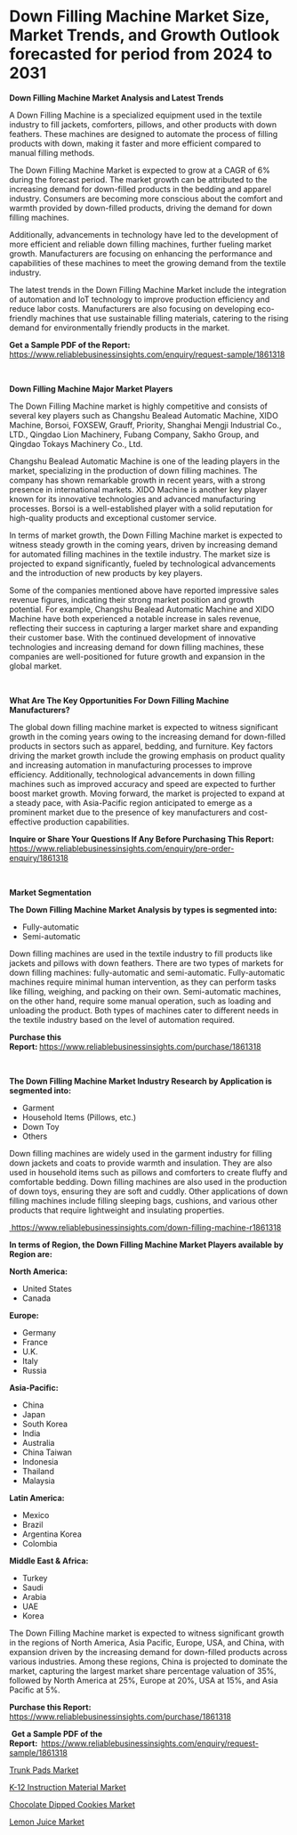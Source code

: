 <p><h1>Down Filling Machine Market Size, Market Trends, and Growth Outlook forecasted for period from 2024 to 2031</h1></p><p><strong>Down Filling Machine Market Analysis and Latest Trends</strong></p>
<p><p>A Down Filling Machine is a specialized equipment used in the textile industry to fill jackets, comforters, pillows, and other products with down feathers. These machines are designed to automate the process of filling products with down, making it faster and more efficient compared to manual filling methods.</p><p>The Down Filling Machine Market is expected to grow at a CAGR of 6% during the forecast period. The market growth can be attributed to the increasing demand for down-filled products in the bedding and apparel industry. Consumers are becoming more conscious about the comfort and warmth provided by down-filled products, driving the demand for down filling machines.</p><p>Additionally, advancements in technology have led to the development of more efficient and reliable down filling machines, further fueling market growth. Manufacturers are focusing on enhancing the performance and capabilities of these machines to meet the growing demand from the textile industry.</p><p>The latest trends in the Down Filling Machine Market include the integration of automation and IoT technology to improve production efficiency and reduce labor costs. Manufacturers are also focusing on developing eco-friendly machines that use sustainable filling materials, catering to the rising demand for environmentally friendly products in the market.</p></p>
<p><strong>Get a Sample PDF of the Report:&nbsp;</strong> <a href="https://www.reliablebusinessinsights.com/enquiry/request-sample/1861318">https://www.reliablebusinessinsights.com/enquiry/request-sample/1861318</a></p>
<p>&nbsp;</p>
<p><strong>Down Filling Machine Major Market Players</strong></p>
<p><p>The Down Filling Machine market is highly competitive and consists of several key players such as Changshu Bealead Automatic Machine, XIDO Machine, Borsoi, FOXSEW, Grauff, Priority, Shanghai Mengji Industrial Co., LTD., Qingdao Lion Machinery, Fubang Company, Sakho Group, and Qingdao Tokays Machinery Co., Ltd.</p><p>Changshu Bealead Automatic Machine is one of the leading players in the market, specializing in the production of down filling machines. The company has shown remarkable growth in recent years, with a strong presence in international markets. XIDO Machine is another key player known for its innovative technologies and advanced manufacturing processes. Borsoi is a well-established player with a solid reputation for high-quality products and exceptional customer service.</p><p>In terms of market growth, the Down Filling Machine market is expected to witness steady growth in the coming years, driven by increasing demand for automated filling machines in the textile industry. The market size is projected to expand significantly, fueled by technological advancements and the introduction of new products by key players.</p><p>Some of the companies mentioned above have reported impressive sales revenue figures, indicating their strong market position and growth potential. For example, Changshu Bealead Automatic Machine and XIDO Machine have both experienced a notable increase in sales revenue, reflecting their success in capturing a larger market share and expanding their customer base. With the continued development of innovative technologies and increasing demand for down filling machines, these companies are well-positioned for future growth and expansion in the global market.</p></p>
<p>&nbsp;</p>
<p><strong>What Are The Key Opportunities For Down Filling Machine Manufacturers?</strong></p>
<p><p>The global down filling machine market is expected to witness significant growth in the coming years owing to the increasing demand for down-filled products in sectors such as apparel, bedding, and furniture. Key factors driving the market growth include the growing emphasis on product quality and increasing automation in manufacturing processes to improve efficiency. Additionally, technological advancements in down filling machines such as improved accuracy and speed are expected to further boost market growth. Moving forward, the market is projected to expand at a steady pace, with Asia-Pacific region anticipated to emerge as a prominent market due to the presence of key manufacturers and cost-effective production capabilities.</p></p>
<p><strong>Inquire or Share Your Questions If Any Before Purchasing This Report:</strong> <a href="https://www.reliablebusinessinsights.com/enquiry/pre-order-enquiry/1861318">https://www.reliablebusinessinsights.com/enquiry/pre-order-enquiry/1861318</a></p>
<p>&nbsp;</p>
<p><strong>Market Segmentation</strong></p>
<p><strong>The Down Filling Machine Market Analysis by types is segmented into:</strong></p>
<p><ul><li>Fully-automatic</li><li>Semi-automatic</li></ul></p>
<p><p>Down filling machines are used in the textile industry to fill products like jackets and pillows with down feathers. There are two types of markets for down filling machines: fully-automatic and semi-automatic. Fully-automatic machines require minimal human intervention, as they can perform tasks like filling, weighing, and packing on their own. Semi-automatic machines, on the other hand, require some manual operation, such as loading and unloading the product. Both types of machines cater to different needs in the textile industry based on the level of automation required.</p></p>
<p><strong>Purchase this Report:&nbsp;</strong><a href="https://www.reliablebusinessinsights.com/purchase/1861318">https://www.reliablebusinessinsights.com/purchase/1861318</a></p>
<p>&nbsp;</p>
<p><strong>The Down Filling Machine Market Industry Research by Application is segmented into:</strong></p>
<p><ul><li>Garment</li><li>Household Items (Pillows, etc.)</li><li>Down Toy</li><li>Others</li></ul></p>
<p><p>Down filling machines are widely used in the garment industry for filling down jackets and coats to provide warmth and insulation. They are also used in household items such as pillows and comforters to create fluffy and comfortable bedding. Down filling machines are also used in the production of down toys, ensuring they are soft and cuddly. Other applications of down filling machines include filling sleeping bags, cushions, and various other products that require lightweight and insulating properties.</p></p>
<p><a href="https://www.reliablebusinessinsights.com/down-filling-machine-r1861318">&nbsp;https://www.reliablebusinessinsights.com/down-filling-machine-r1861318</a></p>
<p><strong>In terms of Region, the Down Filling Machine Market Players available by Region are:</strong></p>
<p>
    <p> <strong> North America: </strong>
        <ul>
            <li>United States</li>
            <li>Canada</li>
        </ul>
        </p> 
    <p> <strong> Europe: </strong>
        <ul>
            <li>Germany</li>
            <li>France</li>
            <li>U.K.</li>
            <li>Italy</li>
            <li>Russia</li>
        </ul>
        </p> 
    <p> <strong> Asia-Pacific: </strong>
        <ul>
            <li>China</li>
            <li>Japan</li>
            <li>South Korea</li>
            <li>India</li>
            <li>Australia</li>
            <li>China Taiwan</li>
            <li>Indonesia</li>
            <li>Thailand</li>
            <li>Malaysia</li>
        </ul>
        </p> 
    <p> <strong> Latin America: </strong>
        <ul>
            <li>Mexico</li>
            <li>Brazil</li>
            <li>Argentina Korea</li>
            <li>Colombia</li>
        </ul>
        </p> 
    <p> <strong> Middle East & Africa: </strong>
        <ul>
            <li>Turkey</li>
            <li>Saudi</li>
            <li>Arabia</li>
            <li>UAE</li>
            <li>Korea</li>
        </ul>
    </p>
    </p>
<p><p>The Down Filling Machine market is expected to witness significant growth in the regions of North America, Asia Pacific, Europe, USA, and China, with expansion driven by the increasing demand for down-filled products across various industries. Among these regions, China is projected to dominate the market, capturing the largest market share percentage valuation of 35%, followed by North America at 25%, Europe at 20%, USA at 15%, and Asia Pacific at 5%.</p></p>
<p><strong>Purchase this Report: </strong><a href="https://www.reliablebusinessinsights.com/purchase/1861318">https://www.reliablebusinessinsights.com/purchase/1861318</a></p>
<p>&nbsp;<strong>Get a Sample PDF of the Report:&nbsp;&nbsp;</strong><a href="https://www.reliablebusinessinsights.com/enquiry/request-sample/1861318">https://www.reliablebusinessinsights.com/enquiry/request-sample/1861318</a></p>
<p><strong></strong></p>
<p><p><a href="https://medium.com/@lottierunte68/an-in-depth-analysis-of-the-global-trunk-pads-market-scope-and-its-rapid-growing-6-4-4ed33ca7a058">Trunk Pads Market</a></p><p><a href="https://medium.com/@codystark63/k-12-instruction-material-industry-analysis-report-its-market-size-share-trends-by-application-6af5335e6dc1">K-12 Instruction Material Market</a></p><p><a href="https://github.com/ChloeConn57/Market-Research-Report-List-1/blob/main/chocolate-dipped-cookies-market.md">Chocolate Dipped Cookies Market</a></p><p><a href="https://github.com/brittnycachero596/Market-Research-Report-List-1/blob/main/lemon-juice-market.md">Lemon Juice Market</a></p></p>